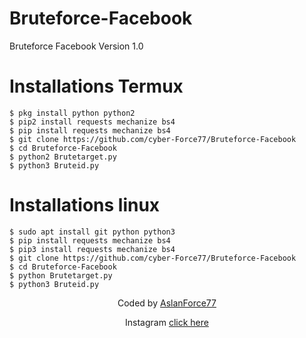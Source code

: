 # Bruteforce-Facebook
Bruteforce Facebook Version 1.0
# Installations Termux
```
$ pkg install python python2
$ pip2 install requests mechanize bs4
$ pip install requests mechanize bs4
$ git clone https://github.com/cyber-Force77/Bruteforce-Facebook
$ cd Bruteforce-Facebook
$ python2 Brutetarget.py
$ python3 Bruteid.py
```
# Installations linux
```
$ sudo apt install git python python3
$ pip install requests mechanize bs4
$ pip3 install requests mechanize bs4
$ git clone https://github.com/cyber-Force77/Bruteforce-Facebook
$ cd Bruteforce-Facebook
$ python Brutetarget.py
$ python3 Bruteid.py
```

<p align="center">
Coded by <a href="https://instagram.com/aslanforce77">AslanForce77</a>
</p>
<p align="center">
Instagram <a href="https://instagram.com/cyber_force017">click here</a>
</p>
